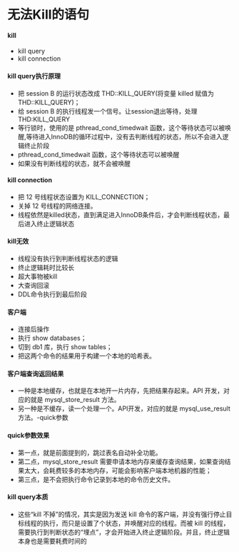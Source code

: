 # 无法Kill的语句
#### kill
* kill query
* kill connection

#### kill query执行原理
* 把 session B 的运行状态改成 THD::KILL_QUERY(将变量 killed 赋值为 THD::KILL_QUERY)；
* 给 session B 的执行线程发一个信号。让session退出等待，处理THD:KILL_QUERY
* 等行锁时，使用的是 pthread_cond_timedwait 函数，这个等待状态可以被唤醒,等待进入InnoDB的循环过程中，没有去判断线程的状态，所以不会进入逻辑终止阶段
*  pthread_cond_timedwait 函数，这个等待状态可以被唤醒
*  如果没有判断线程的状态，就不会被唤醒

#### kill connection
* 把 12 号线程状态设置为 KILL_CONNECTION；
* 关掉 12 号线程的网络连接。
* 线程依然是killed状态，直到满足进入InnoDB条件后，才会判断线程状态，最后进入终止逻辑状态

#### kill无效
* 线程没有执行到判断线程状态的逻辑
* 终止逻辑耗时比较长
* 超大事物被kill
* 大查询回滚
* DDL命令执行到最后阶段

#### 客户端
* 连接后操作
* 执行 show databases；
* 切到 db1 库，执行 show tables；
* 把这两个命令的结果用于构建一个本地的哈希表。

#### 客户端查询返回结果
* 一种是本地缓存，也就是在本地开一片内存，先把结果存起来。API 开发，对应的就是 mysql_store_result 方法。
* 另一种是不缓存，读一个处理一个。API开发，对应的就是 mysql_use_result 方法。-quick参数

#### quick参数效果
* 第一点，就是前面提到的，跳过表名自动补全功能。
* 第二点，mysql_store_result 需要申请本地内存来缓存查询结果，如果查询结果太大，会耗费较多的本地内存，可能会影响客户端本地机器的性能；
* 第三点，是不会把执行命令记录到本地的命令历史文件。

#### kill query本质
* 这些“kill 不掉”的情况，其实是因为发送 kill 命令的客户端，并没有强行停止目标线程的执行，而只是设置了个状态，并唤醒对应的线程。而被 kill 的线程，需要执行到判断状态的“埋点”，才会开始进入终止逻辑阶段。并且，终止逻辑本身也是需要耗费时间的